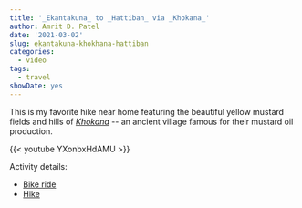 ```yaml
---
title: '_Ekantakuna_ to _Hattiban_ via _Khokana_'
author: Amrit D. Patel
date: '2021-03-02'
slug: ekantakuna-khokhana-hattiban
categories:
  - video
tags:
  - travel
showDate: yes
---
```


This is my favorite hike near home featuring the beautiful yellow mustard fields and hills of [_Khokana_](https://en.wikipedia.org/wiki/Khokana) -- an ancient village famous for their mustard oil production.

{{< youtube YXonbxHdAMU >}}

Activity details:

- [Bike ride](https://connect.garmin.com/modern/activity/6358647215?share_unique_id=28) 
- [Hike](https://connect.garmin.com/modern/activity/6359216337?share_unique_id=30)
